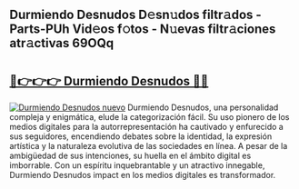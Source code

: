 ## Durmiendo Desnudos D𝚎sn𝚞dos filtr𝚊dos - Parts-PUh Vid𝚎os f𝚘tos - N𝚞evas filtr𝚊ciones atr𝚊ctivas 69OQq

# <h2><a href="http://mb5cubj.tromn.icu/?c=Durmiendo+Desnudos">🔗👉👉👉 Durmiendo Desnudos 🔗🔗</a></h2>

[![Durmiendo Desnudos nuevo](https://i.imgur.com/pEAQMta.gif)](http://mb5cubj.tromn.icu/?c=Durmiendo+Desnudos)
Durmiendo Desnudos, una personalidad compleja y enigmática, elude la categorización fácil. Su uso pionero de los medios digitales para la autorrepresentación ha cautivado y enfurecido a sus seguidores, encendiendo debates sobre la identidad, la expresión artística y la naturaleza evolutiva de las sociedades en línea. A pesar de la ambigüedad de sus intenciones, su huella en el ámbito digital es imborrable. Con un espíritu inquebrantable y un atractivo innegable, Durmiendo Desnudos impact en los medios digitales es transformador.
